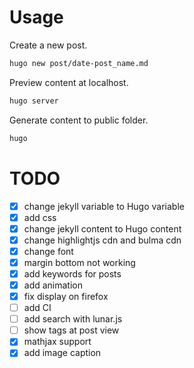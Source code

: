 # Usage 

Create a new post.

```sh
hugo new post/date-post_name.md
```

Preview content at localhost.

```sh
hugo server
```

Generate content to public folder.

```sh
hugo
```

# TODO

- [x] change jekyll variable to Hugo variable
- [x] add css
- [x] change jekyll content to Hugo content
- [x] change highlightjs cdn and bulma cdn
- [x] change font
- [x] margin bottom not working
- [x] add keywords for posts
- [x] add animation
- [x] fix display on firefox
- [ ] add CI
- [ ] add search with lunar.js
- [ ] show tags at post view
- [x] mathjax support
- [x] add image caption